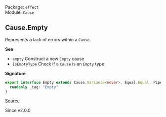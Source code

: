 Package: `effect`<br />
Module: `Cause`<br />

## Cause.Empty

Represents a lack of errors within a `Cause`.

**See**

- `empty` Construct a new `Empty` cause
- `isEmptyType` Check if a `Cause` is an `Empty` type

**Signature**

```ts
export interface Empty extends Cause.Variance<never>, Equal.Equal, Pipeable, Inspectable {
  readonly _tag: "Empty"
}
```

[Source](https://github.com/Effect-TS/effect/tree/main/packages/effect/src/Cause.ts#L455)

Since v2.0.0